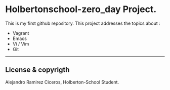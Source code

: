 # Holbertonschool-zero_day Project.

This is my first github repository.
This project addresses the topics about :

- Vagrant
- Emacs
- Vi / Vim
- Git

---

## License & copyrigth

Alejandro Ramirez Ciceros, Holberton-School Student.